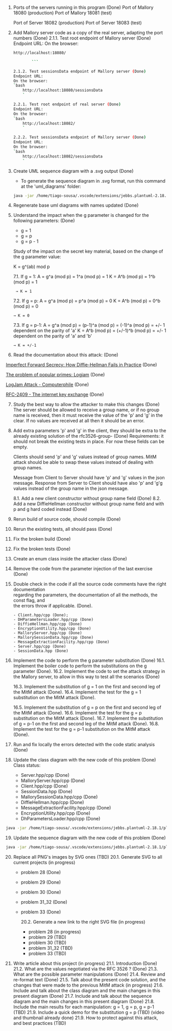 1.  Ports of the servers running in this program (Done)
    Port of Mallory 18080 (production)
    Port of Mallory 18081 (test)

    Port of Server 18082 (production)
    Port of Server 18083 (test)

2.  Add Mallory server code as a copy of the real server, adapting the port numbers (Done)
    2.1.1. Test root endpoint of Mallory server (Done)
    Endpoint URL:
    On the browser:

    ````bash
    http://localhost:18080/

            ```

    2.1.2. Test sessionsData endpoint of Mallory server (Done)
    Endpoint URL:
    On the browser:
    `bash
        http://localhost:18080/sessionsData
        `

    2.2.1. Test root endpoint of real server (Done)
    Endpoint URL:
    On the browser:
    `bash
        http://localhost:18082/
        `

    2.2.2. Test sessionsData endpoint of Mallory server (Done)
    Endpoint URL:
    On the browser:
    `bash
        http://localhost:18082/sessionsData
        `
    ````

3.  Create UML sequence diagram with a .svg output (Done)

    - To generate the sequence diagram in .svg format, run this command at the 'uml_diagrams' folder:

    ```bash
    java -jar /home/tiago-sousa/.vscode/extensions/jebbs.plantuml-2.18.1/plantuml.jar -tsvg sequence_diagram.puml
    ```

4.  Regenerate base uml diagrams with names updated (Done)

5.  Understand the impact when the g parameter is changed for the following parameters: (Done)

    - g = 1
    - g = p
    - g = p - 1

    Study of the impact on the secret key material, based on the change of the g parameter value:

    K = g^(ab) mod p

    7.1. If g = 1:
    A = g^a (mod p) = 1^a (mod p) = 1
    K = A^b (mod p) = 1^b (mod p) = 1

         → K = 1

    7.2. If g = p:
    A = g^a (mod p) = p^a (mod p) = 0
    K = A^b (mod p) = 0^b (mod p) = 0

        → K = 0

    7.3. If g = p-1:
    A = g^a (mod p) = (p-1)^a (mod p) = (-1)^a (mod p) = +/- 1 dependent on the parity of 'a'
    K = A^b (mod p) = (+/-1)^b (mod p) = +/- 1 dependent on the parity of 'a' and 'b'

        → K = +/-1

6.  Read the documentation about this attack: (Done)

[Imperfect Forward Secrecy: How Diffie-Hellman Fails in Practice](https://weakdh.org/imperfect-forward-secrecy-ccs15.pdf) (Done)

[The problem of popular primes: Logjam](https://arxiv.org/pdf/1602.02396) (Done)

[LogJam Attack - Computerphile](https://www.youtube.com/watch?v=gVtjsd00fWo&t=7s) (Done)

[RFC-2409 - The internet key exchange](https://datatracker.ietf.org/doc/html/rfc2409) (Done)

7.  Study the best way to allow the attacker to make this changes (Done)
    The server should be allowed to receive a group name, or if no group name is received, then it must receive the value of
    the 'p' and 'g' in the clear. If no values are received at all then it should be an error.

8.  Add extra parameters 'p' and 'g' in the client, they should be extra to the already existing solution of the rfc3526-group-<xy> (Done)
    Requirements: it should not break the existing tests in place.
    For now these fields can be empty.

    Clients should send 'p' and 'g' values instead of group names.
    MitM attack should be able to swap these values instead of dealing with group names.

    Message from Client to Server should have 'p' and 'g' values in the json message.
    Response from Server to Client should have also 'p' and 'g'g values instead of the group
    name in the json message.

    8.1. Add a new client constructor without group name field (Done)
    8.2. Add a new DiffieHellman constructor without group name field and with p and g hard coded instead (Done)

9.  Rerun build of source code, should compile (Done)
10. Rerun the existing tests, all should pass (Done)
11. Fix the broken build (Done)
12. Fix the broken tests (Done)
13. Create an enum class inside the attacker class (Done)
14. Remove the code from the parameter injection of the last exercise (Done)

15. Double check in the code if all the source code comments have the right documentation  
    regarding the parameters, the documentation of all the methods, the const flag, and  
    the errors throw if applicable. (Done).

        - Client.hpp/cpp (Done);
        - DHParametersLoader.hpp/cpp (Done)
        - DiffieHellman.hpp/cpp (Done)
        - EncryptionUtility.hpp/cpp (Done)
        - MalloryServer.hpp/cpp (Done)
        - MallorySessionData.hpp/cpp (Done)
        - MessageExtractionFacility.hpp/cpp (Done)
        - Server.hpp/cpp (Done)
        - SessionData.hpp (Done)

16. Implement the code to perform the g parameter substitution (Done)
    16.1. Implement the boiler code to perform the substitutions on the g parameter (Done).
    16.2. Implement the code to set the attack strategy in the Mallory server, to allow in this way
    to test all the scenarios (Done)

    16.3. Implement the substitution of g = 1 on the first and second leg of the MitM attack (Done).
    16.4. Implement the test for the g = 1 substitution on the MitM attack (Done).

    16.5. Implement the substitution of g = p on the first and second leg of the MitM attack (Done).
    16.6. Implement the test for the g = p substitution on the MitM attack (Done).
    16.7. Implement the substitution of g = p-1 on the first and second leg of the MitM attack (Done).
    16.8. Implement the test for the g = p-1 substitution on the MitM attack (Done).

17. Run and fix locally the errors detected with the code static analysis (Done)

18. Update the class diagram with the new code of this problem (Done)
    Class status:

    - Server.hpp/cpp (Done)
    - MalloryServer.hpp/cpp (Done)
    - Client.hpp/cpp (Done)
    - SessionData.hpp (Done)
    - MallorySessionData.hpp/cpp (Done)
    - DiffieHellman.hpp/cpp (Done)
    - MessageExtractionFacility.hpp/cpp (Done)
    - EncryptionUtility.hpp/cpp (Done)
    - DhParametersLoader.hpp/cpp (Done)

```bash
java -jar /home/tiago-sousa/.vscode/extensions/jebbs.plantuml-2.18.1/plantuml.jar -tsvg class_diagram.puml
```

19. Update the sequence diagram with the new code of this problem (Done)

```bash
java -jar /home/tiago-sousa/.vscode/extensions/jebbs.plantuml-2.18.1/plantuml.jar -tsvg sequence_diagram.puml
```

20. Replace all PNG's images by SVG ones (TBD)
    20.1. Generate SVG to all current projects (in progress)

    - problem 28 (Done)
    - problem 29 (Done)
    - problem 30 (Done)
    - problem 31_32 (Done)
    - problem 33 (Done)

      20.2. Generate a new link to the right SVG file (in progress)

      - problem 28 (in progress)
      - problem 29 (TBD)
      - problem 30 (TBD)
      - problem 31_32 (TBD)
      - problem 33 (TBD)

21. Write article about this project (in progress)
    21.1. Introduction (Done)
    21.2. What are the values negotiated via the RFC 3526 ? (Done)
    21.3. What are the possible parameter manipulations (Done)
    21.4. Review and re-format text (Done)
    21.5. Talk about the present code solution, and the changes that were made to the previous
    MitM attack (in progress)
    21.6. Include and talk about the class diagram and the main changes in this present diagram (Done)
    21.7. Include and talk about the sequence diagram and the main changes in this present diagram (Done)
    21.8. Include the main results for each manipulation: g = 1, g = p, g = p-1 (TBD)
    21.9. Include a quick demo for the substitution g = p (TBD) (video and thumbnail already done)
    21.9. How to protect against this attack, and best practices (TBD)

